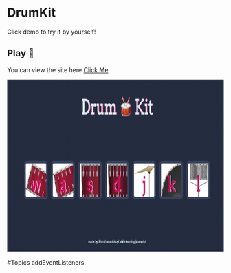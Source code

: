 # DrumKit

Click demo to try it by yourself!

## Play 🥁

You can view the site here
[Click Me](https://anshumanbisoyi.github.io/DrumKit/index.html)

<img src="https://github.com/anshumanbisoyi/DrumKit/blob/main/images/Screenshot%202022-08-17%20at%2012.07.08%20AM.png" width= 600px height= 400px>

 #Topics
 addEventListeners.




